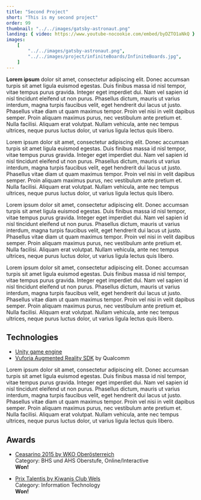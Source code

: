 ```yaml
---
title: "Second Project"
short: "This is my second project"
order: 99
thumbnail: "../../images/gatsby-astronaut.png"
landing: { video: https://www.youtube-nocookie.com/embed/byDZTO1aNkQ }
images:
    [
        "../../images/gatsby-astronaut.png",
        "../../images/project/infiniteBoards/InfiniteBoards.jpg",
    ]
---
```


**Lorem ipsum** dolor sit amet, consectetur adipiscing elit. Donec accumsan turpis sit amet ligula euismod egestas. Duis finibus massa id nisl tempor, vitae tempus purus gravida. Integer eget imperdiet dui. Nam vel sapien id nisl tincidunt eleifend ut non purus. Phasellus dictum, mauris ut varius interdum, magna turpis faucibus velit, eget hendrerit dui lacus ut justo. Phasellus vitae diam ut quam maximus tempor. Proin vel nisi in velit dapibus semper. Proin aliquam maximus purus, nec vestibulum ante pretium et. Nulla facilisi. Aliquam erat volutpat. Nullam vehicula, ante nec tempus ultrices, neque purus luctus dolor, ut varius ligula lectus quis libero.

Lorem ipsum dolor sit amet, consectetur adipiscing elit. Donec accumsan turpis sit amet ligula euismod egestas. Duis finibus massa id nisl tempor, vitae tempus purus gravida. Integer eget imperdiet dui. Nam vel sapien id nisl tincidunt eleifend ut non purus. Phasellus dictum, mauris ut varius interdum, magna turpis faucibus velit, eget hendrerit dui lacus ut justo. Phasellus vitae diam ut quam maximus tempor. Proin vel nisi in velit dapibus semper. Proin aliquam maximus purus, nec vestibulum ante pretium et. Nulla facilisi. Aliquam erat volutpat. Nullam vehicula, ante nec tempus ultrices, neque purus luctus dolor, ut varius ligula lectus quis libero.

Lorem ipsum dolor sit amet, consectetur adipiscing elit. Donec accumsan turpis sit amet ligula euismod egestas. Duis finibus massa id nisl tempor, vitae tempus purus gravida. Integer eget imperdiet dui. Nam vel sapien id nisl tincidunt eleifend ut non purus. Phasellus dictum, mauris ut varius interdum, magna turpis faucibus velit, eget hendrerit dui lacus ut justo. Phasellus vitae diam ut quam maximus tempor. Proin vel nisi in velit dapibus semper. Proin aliquam maximus purus, nec vestibulum ante pretium et. Nulla facilisi. Aliquam erat volutpat. Nullam vehicula, ante nec tempus ultrices, neque purus luctus dolor, ut varius ligula lectus quis libero.

Lorem ipsum dolor sit amet, consectetur adipiscing elit. Donec accumsan turpis sit amet ligula euismod egestas. Duis finibus massa id nisl tempor, vitae tempus purus gravida. Integer eget imperdiet dui. Nam vel sapien id nisl tincidunt eleifend ut non purus. Phasellus dictum, mauris ut varius interdum, magna turpis faucibus velit, eget hendrerit dui lacus ut justo. Phasellus vitae diam ut quam maximus tempor. Proin vel nisi in velit dapibus semper. Proin aliquam maximus purus, nec vestibulum ante pretium et. Nulla facilisi. Aliquam erat volutpat. Nullam vehicula, ante nec tempus ultrices, neque purus luctus dolor, ut varius ligula lectus quis libero.

<bs-row>

<bs-col>

## Technologies

-   [Unity game engine](https://unity.com/)
-   [Vuforia Augmented Reality SDK](https://www.vuforia.com/) by Qualcomm

Lorem ipsum dolor sit amet, consectetur adipiscing elit. Donec accumsan turpis sit amet ligula euismod egestas. Duis finibus massa id nisl tempor, vitae tempus purus gravida. Integer eget imperdiet dui. Nam vel sapien id nisl tincidunt eleifend ut non purus. Phasellus dictum, mauris ut varius interdum, magna turpis faucibus velit, eget hendrerit dui lacus ut justo. Phasellus vitae diam ut quam maximus tempor. Proin vel nisi in velit dapibus semper. Proin aliquam maximus purus, nec vestibulum ante pretium et. Nulla facilisi. Aliquam erat volutpat. Nullam vehicula, ante nec tempus ultrices, neque purus luctus dolor, ut varius ligula lectus quis libero.

</bs-col>

<bs-col>

## Awards

-   [Ceasarino 2015 by WKO Oberösterreich](https://caesarino2015.submit.to/landing/award/ausschreibung-info)  
    Category: BHS und AHS Oberstufe, Online/Interactive  
    **Won!**

-   [Prix Talentis by Kiwanis Club Wels](https://www.meinbezirk.at/wels-wels-land/c-lokales/kiwanis-preis-prix-talentis-fuer-htl-diplomarbeiten_a1393034)  
    Category: Information Technology  
    **Won!**

</bs-col>

</bs-row>
